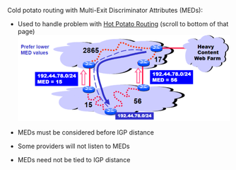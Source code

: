 Cold potato routing with Multi-Exit Discriminator Attributes (MEDs):
- Used to handle problem with [Hot Potato Routing](Hot%20Potato%20Routing.md) (scroll to bottom of that page)
![](multi-exit-discriminator.png)

- MEDs must be considered before IGP distance
- Some providers will not listen to MEDs
- MEDs need not be tied to IGP distance
